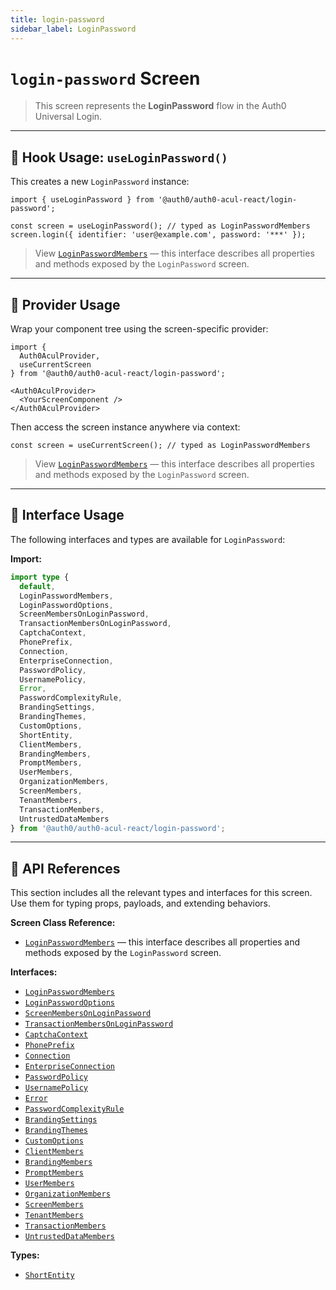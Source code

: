 ```yaml
---
title: login-password
sidebar_label: LoginPassword
---
```


# `login-password` Screen

> This screen represents the **LoginPassword** flow in the Auth0 Universal Login.

---

## 🔹 Hook Usage: `useLoginPassword()`

This creates a new `LoginPassword` instance:

```tsx
import { useLoginPassword } from '@auth0/auth0-acul-react/login-password';

const screen = useLoginPassword(); // typed as LoginPasswordMembers
screen.login({ identifier: 'user@example.com', password: '***' });
```

> View [`LoginPasswordMembers`](https://auth0.github.io/universal-login/interfaces/Classes.LoginPasswordMembers.html) — this interface describes all properties and methods exposed by the `LoginPassword` screen.

---

## 🔹 Provider Usage

Wrap your component tree using the screen-specific provider:

```tsx
import {
  Auth0AculProvider,
  useCurrentScreen
} from '@auth0/auth0-acul-react/login-password';

<Auth0AculProvider>
  <YourScreenComponent />
</Auth0AculProvider>
```

Then access the screen instance anywhere via context:

```tsx
const screen = useCurrentScreen(); // typed as LoginPasswordMembers
```

> View [`LoginPasswordMembers`](https://auth0.github.io/universal-login/interfaces/Classes.LoginPasswordMembers.html) — this interface describes all properties and methods exposed by the `LoginPassword` screen.

---

## 🔹 Interface Usage

The following interfaces and types are available for `LoginPassword`:

**Import:**

```ts
import type {
  default,
  LoginPasswordMembers,
  LoginPasswordOptions,
  ScreenMembersOnLoginPassword,
  TransactionMembersOnLoginPassword,
  CaptchaContext,
  PhonePrefix,
  Connection,
  EnterpriseConnection,
  PasswordPolicy,
  UsernamePolicy,
  Error,
  PasswordComplexityRule,
  BrandingSettings,
  BrandingThemes,
  CustomOptions,
  ShortEntity,
  ClientMembers,
  BrandingMembers,
  PromptMembers,
  UserMembers,
  OrganizationMembers,
  ScreenMembers,
  TenantMembers,
  TransactionMembers,
  UntrustedDataMembers
} from '@auth0/auth0-acul-react/login-password';
```

---

## 🔸 API References

This section includes all the relevant types and interfaces for this screen. Use them for typing props, payloads, and extending behaviors.

**Screen Class Reference:**  
- [`LoginPasswordMembers`](https://auth0.github.io/universal-login/interfaces/Classes.LoginPasswordMembers.html) — this interface describes all properties and methods exposed by the `LoginPassword` screen.

**Interfaces:**
- [`LoginPasswordMembers`](https://auth0.github.io/universal-login/interfaces/Classes.LoginPasswordMembers.html)
- [`LoginPasswordOptions`](https://auth0.github.io/universal-login/interfaces/Classes.LoginPasswordOptions.html)
- [`ScreenMembersOnLoginPassword`](https://auth0.github.io/universal-login/interfaces/Classes.ScreenMembersOnLoginPassword.html)
- [`TransactionMembersOnLoginPassword`](https://auth0.github.io/universal-login/interfaces/Classes.TransactionMembersOnLoginPassword.html)
- [`CaptchaContext`](https://auth0.github.io/universal-login/interfaces/Classes.CaptchaContext.html)
- [`PhonePrefix`](https://auth0.github.io/universal-login/interfaces/Classes.PhonePrefix.html)
- [`Connection`](https://auth0.github.io/universal-login/interfaces/Classes.Connection.html)
- [`EnterpriseConnection`](https://auth0.github.io/universal-login/interfaces/Classes.EnterpriseConnection.html)
- [`PasswordPolicy`](https://auth0.github.io/universal-login/interfaces/Classes.PasswordPolicy.html)
- [`UsernamePolicy`](https://auth0.github.io/universal-login/interfaces/Classes.UsernamePolicy.html)
- [`Error`](https://auth0.github.io/universal-login/interfaces/Classes.Error.html)
- [`PasswordComplexityRule`](https://auth0.github.io/universal-login/interfaces/Classes.PasswordComplexityRule.html)
- [`BrandingSettings`](https://auth0.github.io/universal-login/interfaces/Classes.BrandingSettings.html)
- [`BrandingThemes`](https://auth0.github.io/universal-login/interfaces/Classes.BrandingThemes.html)
- [`CustomOptions`](https://auth0.github.io/universal-login/interfaces/Classes.CustomOptions.html)
- [`ClientMembers`](https://auth0.github.io/universal-login/interfaces/Classes.ClientMembers.html)
- [`BrandingMembers`](https://auth0.github.io/universal-login/interfaces/Classes.BrandingMembers.html)
- [`PromptMembers`](https://auth0.github.io/universal-login/interfaces/Classes.PromptMembers.html)
- [`UserMembers`](https://auth0.github.io/universal-login/interfaces/Classes.UserMembers.html)
- [`OrganizationMembers`](https://auth0.github.io/universal-login/interfaces/Classes.OrganizationMembers.html)
- [`ScreenMembers`](https://auth0.github.io/universal-login/interfaces/Classes.ScreenMembers.html)
- [`TenantMembers`](https://auth0.github.io/universal-login/interfaces/Classes.TenantMembers.html)
- [`TransactionMembers`](https://auth0.github.io/universal-login/interfaces/Classes.TransactionMembers.html)
- [`UntrustedDataMembers`](https://auth0.github.io/universal-login/interfaces/Classes.UntrustedDataMembers.html)


**Types:**
- [`ShortEntity`](https://auth0.github.io/universal-login/types/Classes.ShortEntity.html)
